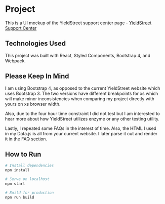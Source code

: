 # Project

This is a UI mockup of the YieldStreet support center page - [YieldStreet Support Center](https://www.yieldstreet.com/support-center)

## Technologies Used

This project was built with React, Styled Components, Bootstrap 4, and Webpack.

## Please Keep In Mind

I am using Bootstrap 4, as opposed to the current YieldStreet website which uses Bootstrap 3. The two versions have different breakpoints for xs which will make minor inconsistencies when comparing my project directly with yours on xs browser width.

Also, due to the four hour time constraint I did not test but I am interested to hear more about how YieldStreet utilizes enzyme or any other testing utility.

Lastly, I repeated some FAQs in the interest of time. Also, the HTML I used in my Data.js is all from your current website. I later parse it out and render it in the FAQ section.

## How to Run

``` bash
# Install dependencies
npm install

# Serve on localhost
npm start

# Build for production
npm run build
```
